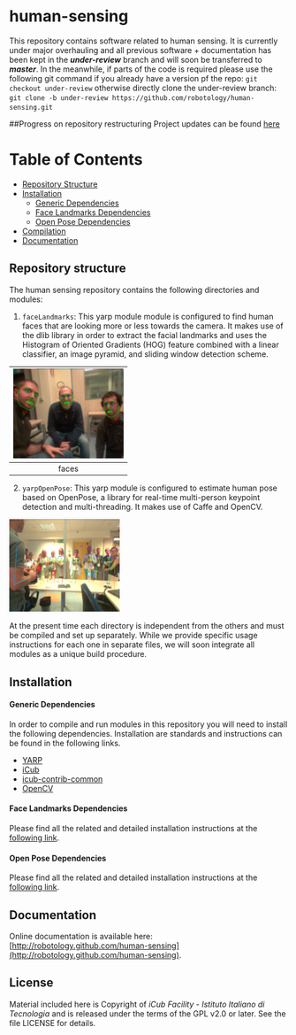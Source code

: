 # human-sensing
This repository contains software related to human sensing.
It is currently under major overhauling and all previous software + documentation has been kept in the ***under-review*** branch and will soon be transferred to ***master***. In the meanwhile, if parts of the code is required please use the following git command if you already have a version pf the repo: ```git checkout under-review``` otherwise directly clone the under-review branch: ```git clone -b under-review https://github.com/robotology/human-sensing.git```

##Progress on repository restructuring
Project updates can be found [here](https://github.com/robotology/human-sensing/projects/1)

Table of Contents
=================
* [Repository Structure](#repository_structure)
* [Installation](#installation)
    * [Generic Dependencies](#dependencies)
    * [Face Landmarks Dependencies](#facelandmarks_dep)
    * [Open Pose Dependencies](#openpose_dep)
* [Compilation](#compilation)
* [Documentation](#documentation)

## Repository structure
The human sensing repository contains the following directories and modules:
1. `faceLandmarks`: This yarp module module is configured to find human faces that are looking more or less towards the camera. It makes use of the dlib library in order to extract the facial landmarks and uses the  Histogram of Oriented Gradients (HOG) feature combined with a linear classifier, an image pyramid, and sliding window detection scheme.

|<img src="img/faces.png" width="200">|
|:---:|
|faces|

2. `yarpOpenPose`: This yarp module is configured to estimate human pose based on OpenPose, a library for real-time multi-person keypoint detection and multi-threading. It makes use of Caffe and OpenCV.
<img src="img/poses.png" width="200">

At the present time each directory is independent from the others and must be compiled and set up separately.
While we provide specific usage instructions for each one in separate files, we will soon integrate all modules as a unique build procedure.
## Installation

#### Generic Dependencies
In order to compile and run modules in this repository you will need to install the following dependencies.
Installation are standards and instructions can be found in the following links.
- [YARP](https://github.com/robotology/yarp)
- [iCub](https://github.com/robotology/icub-main)
- [icub-contrib-common](https://github.com/robotology/icub-contrib-common)
- [OpenCV](http://opencv.org/downloads.html)

#### Face Landmarks Dependencies

Please find all the related and detailed installation instructions at the [following link](README_Face.md).

#### Open Pose Dependencies

Please find all the related and detailed installation instructions at the [following link](README_Pose.md).

## Documentation
Online documentation is available here: [http://robotology.github.com/human-sensing](http://robotology.github.com/human-sensing).

## License

Material included here is Copyright of _iCub Facility - Istituto Italiano di Tecnologia_ and is released under the terms of the GPL v2.0 or later. See the file LICENSE for details.

